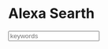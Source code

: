 <DOCTYPE html>
<html>
<head>
<title>Alexa Searth</title>
</head>
<body>
<h1>Alexa Searth</h1>
<form>
<input name= "a" placeholder="keywords" type= "text"/>
</input type= "submit">
</form>
</body>
</html>

